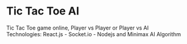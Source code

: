 # Tic Tac Toe AI
Tic Tac Toe game online, Player vs Player or Player vs AI<br/>
Technologies: React.js - Socket.io - Nodejs and Minimax AI Algorithm
